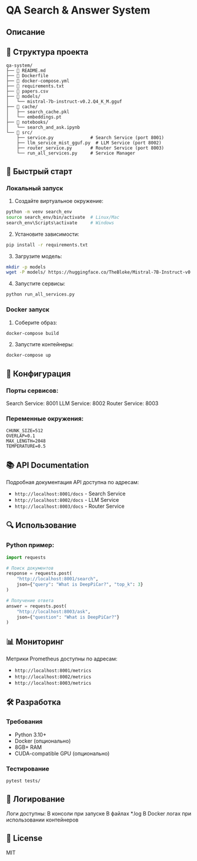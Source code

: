 # QA Search & Answer System

## Описание


## 📁 Структура проекта

```
qa-system/
├── 📄 README.md
├── 🐳 Dockerfile
├── 📄 docker-compose.yml
├── 📄 requirements.txt
├── 📄 papers.csv
├── 📂 models/
│   └── mistral-7b-instruct-v0.2.Q4_K_M.gguf
├── 📂 cache/
│   ├── search_cache.pkl
│   └── embeddings.pt
├── 📂 notebooks/
│   └── search_and_ask.ipynb
└── 📂 src/
    ├── service.py              # Search Service (port 8001)
    ├── llm_service_mist_gguf.py  # LLM Service (port 8002)
    ├── router_service.py       # Router Service (port 8003)
    └── run_all_services.py     # Service Manager
```

## 🚀 Быстрый старт

### Локальный запуск

1. Создайте виртуальное окружение:
```bash
python -m venv search_env
source search_env/bin/activate  # Linux/Mac
search_env\Scripts\activate     # Windows
```


2. Установите зависимости:
```bash
pip install -r requirements.txt
```

3. Загрузите модель:
```bash
mkdir -p models
wget -P models/ https://huggingface.co/TheBloke/Mistral-7B-Instruct-v0.2-GGUF/resolve/main/mistral-7b-instruct-v0.2.Q4_K_M.gguf
```

4. Запустите сервисы:
```bash
python run_all_services.py
``` 


### Docker запуск

1. Соберите образ:
```bash
docker-compose build
```


2. Запустите контейнеры:
```bash
docker-compose up
```


## 🔧 Конфигурация

### Порты сервисов:
Search Service: 8001
LLM Service: 8002
Router Service: 8003

### Переменные окружения:
```env
CHUNK_SIZE=512
OVERLAP=0.1
MAX_LENGTH=2048
TEMPERATURE=0.5
```

## 📚 API Documentation

Подробная документация API доступна по адресам:

- `http://localhost:8001/docs` - Search Service
- `http://localhost:8002/docs` - LLM Service
- `http://localhost:8003/docs` - Router Service


## 🔍 Использование

### Python пример:
```python
import requests

# Поиск документов
response = requests.post(
    "http://localhost:8001/search",
    json={"query": "What is DeepPiCar?", "top_k": 3}
)

# Получение ответа
answer = requests.post(
    "http://localhost:8003/ask",
    json={"question": "What is DeepPiCar?"}
)
```

## 📊 Мониторинг

Метрики Prometheus доступны по адресам:
- `http://localhost:8001/metrics`
- `http://localhost:8002/metrics`
- `http://localhost:8003/metrics`


## 🛠 Разработка
### Требования

- Python 3.10+
- Docker (опционально)
- 8GB+ RAM
- CUDA-compatible GPU (опционально)


### Тестирование
```bash
pytest tests/
```

## 📝 Логирование

Логи доступны:
В консоли при запуске
В файлах *.log
В Docker логах при использовании контейнеров

## 📄 License
MIT